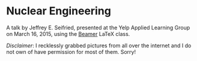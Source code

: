 Nuclear Engineering
===================

A talk by Jeffrey E. Seifried, presented at the Yelp Applied Learning Group on March 16, 2015, using the [Beamer](https://bitbucket.org/rivanvx/beamer/wiki/Home) LaTeX class.

*Disclaimer*: I recklessly grabbed pictures from all over the internet and I do not own of have permission for most of them.  Sorry!
